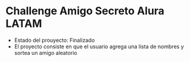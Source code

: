 <h1>Challenge Amigo Secreto Alura LATAM</h1>

- Estado del prouyecto: Finalizado
- El proyecto consiste en que el usuario agrega una lista de nombres y sortea un amigo aleatorio
